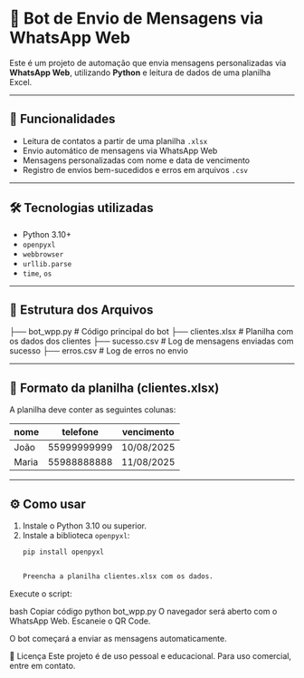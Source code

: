 # 🤖 Bot de Envio de Mensagens via WhatsApp Web

Este é um projeto de automação que envia mensagens personalizadas via **WhatsApp Web**, utilizando **Python** e leitura de dados de uma planilha Excel.

---

## 🚀 Funcionalidades

- Leitura de contatos a partir de uma planilha `.xlsx`
- Envio automático de mensagens via WhatsApp Web
- Mensagens personalizadas com nome e data de vencimento
- Registro de envios bem-sucedidos e erros em arquivos `.csv`

---

## 🛠️ Tecnologias utilizadas

- Python 3.10+
- `openpyxl`
- `webbrowser`
- `urllib.parse`
- `time`, `os`

---

## 📁 Estrutura dos Arquivos

├── bot_wpp.py # Código principal do bot
├── clientes.xlsx # Planilha com os dados dos clientes
├── sucesso.csv # Log de mensagens enviadas com sucesso
├── erros.csv # Log de erros no envio



---

## 📝 Formato da planilha (clientes.xlsx)

A planilha deve conter as seguintes colunas:

| nome | telefone | vencimento |
|------|----------|------------|
| João | 55999999999 | 10/08/2025 |
| Maria | 55988888888 | 11/08/2025 |

---

## ⚙️ Como usar

1. Instale o Python 3.10 ou superior.
2. Instale a biblioteca `openpyxl`:
   ```bash
   pip install openpyxl


   Preencha a planilha clientes.xlsx com os dados.

Execute o script:

bash
Copiar código
python bot_wpp.py
O navegador será aberto com o WhatsApp Web. Escaneie o QR Code.

O bot começará a enviar as mensagens automaticamente.


🧾 Licença
Este projeto é de uso pessoal e educacional. Para uso comercial, entre em contato.




